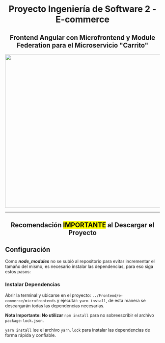 <h1 align="center"> Proyecto Ingeniería de Software 2 - E-commerce </h1>
<h2 align="center"> Frontend Angular con Microfrontend y Module Federation para el Microservicio "Carrito"</h2>

<p align="center"> <img src= "https://github.com/user-attachments/assets/5bbe787f-e78e-4aa9-810c-ace22999cb20" width="550" height="500"> </p>

-----------------------------
<h2 align="center"> Recomendación <mark>IMPORTANTE</mark> al Descargar el Proyecto</h2>

## Configuración
Como **_node_modules_** no se subió al repositorio para evitar incrementar el tamaño del mismo, es necesario instalar las dependencias, para eso siga estos pasos:

### Instalar Dependencias
Abrir la terminal y ubicarse en el proyecto: ```../Frontend/e-commerce/microfrontends``` y ejecutar: ```yarn install```, de esta manera se descargarán todas las dependencias necesarias.

**Nota Importante: No utilizar** ```npm install``` para no sobreescribir el archivo ```package-lock.json```.

```yarn install``` lee el archivo ```yarn.lock``` para instalar las dependencias de forma rápida y confiable.
